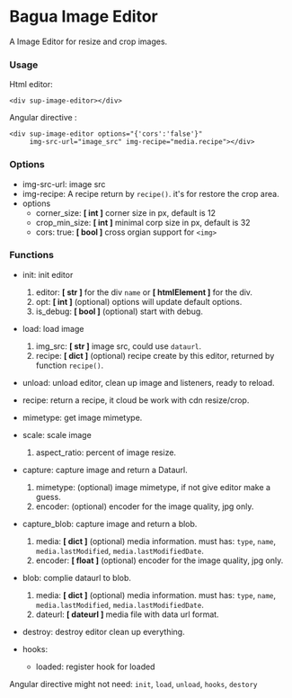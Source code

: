 # Bagua Image Editor

A Image Editor for resize and crop images.

###  Usage

Html editor:
```
<div sup-image-editor></div>
```

Angular directive :
```
<div sup-image-editor options="{'cors':'false'}"
     img-src-url="image_src" img-recipe="media.recipe"></div>
```

### Options

* img-src-url: image src
* img-recipe: A recipe return by `recipe()`. it's for restore the crop area.
* options
  * corner_size: **[ int ]** corner size in px, default is 12
  * crop_min_size: **[ int ]** minimal corp size in px, default is 32
  * cors: true: **[ bool ]** cross orgian support for `<img>`

### Functions

* init: init editor
  1. editor: **[ str ]** for the div `name` or **[ htmlElement ]** for the div.
  2. opt: **[ int ]** (optional) options will update default options.
  3. is_debug: **[ bool ]** (optional) start with debug.

* load: load image
  1. img_src: **[ str ]** image src, could use `dataurl`.
  2. recipe: **[ dict ]** (optional) recipe create by this editor, returned by function `recipe()`.
  
* unload: unload editor, clean up image and listeners, ready to reload.

* recipe: return a recipe, it cloud be work with cdn resize/crop.

* mimetype: get image mimetype.

* scale: scale image
  1. aspect_ratio: percent of image resize.

* capture: capture image and return a Dataurl.
  1. mimetype: (optional) image mimetype, if not give editor make a guess.
  2. encoder: (optional) encoder for the image quality, jpg only.

* capture_blob: capture image and return a blob.
  1. media: **[ dict ]** (optional) media information. must has: `type`, `name`, `media.lastModified`, `media.lastModifiedDate`.
  2. encoder: **[ float ]** (optional) encoder for the image quality, jpg only.

* blob: complie dataurl to blob.
  1. media: **[ dict ]** (optional) media information. must has: `type`, `name`, `media.lastModified`, `media.lastModifiedDate`.
  2. dateurl: **[ dateurl ]** media file with data url format.

* destroy: destroy editor clean up everything.

* hooks:
    * loaded: register hook for loaded
    
Angular directive might not need: `init`, `load`, `unload`, `hooks`, `destory`